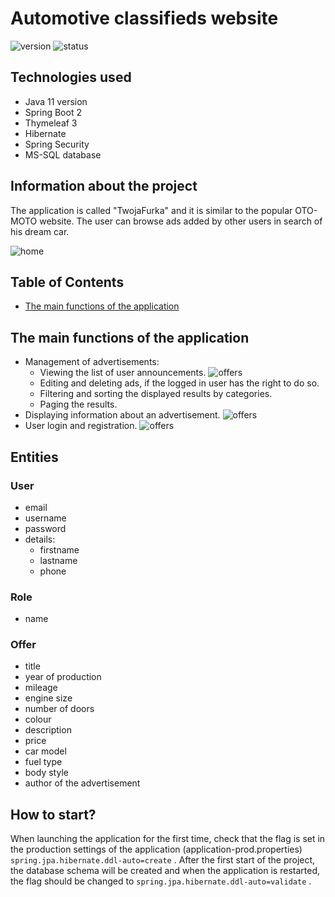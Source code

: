# Automotive classifieds website 
![version](https://zapodaj.net/images/bbf9ec3fabc6b.png) ![status](https://zapodaj.net/images/83334bb6d63dc.png)

## Technologies used
  - Java 11 version
  - Spring Boot 2
  - Thymeleaf 3
  - Hibernate
  - Spring Security
  - MS-SQL database
  
## Information about the project
The application is called "TwojaFurka" and it is similar to the popular OTO-MOTO website. The user can browse ads added by other users in search of his dream car.

![home](https://zapodaj.net/images/a5cc7026cf604.png)

## Table of Contents
- [The main functions of the application](#The-main-functions-of-the-application)

## The main functions of the application
  - Management of advertisements:
    - Viewing the list of user announcements.
    ![offers](https://zapodaj.net/images/36b76e2970309.png)
    - Editing and deleting ads, if the logged in user has the right to do so.
    - Filtering and sorting the displayed results by categories.
    - Paging the results.
  - Displaying information about an advertisement.
  ![offers](https://zapodaj.net/images/338528b735cad.png)
  - User login and registration.
  ![offers](https://zapodaj.net/images/9dc10357a3f60.png)

## Entities
### User
  - email
  - username
  - password
  - details:
    - firstname
    - lastname
    - phone
    
### Role
  - name

### Offer
  - title
  - year of production
  - mileage
  - engine size
  - number of doors
  - colour 
  - description
  - price
  - car model
  - fuel type
  - body style
  - author of the advertisement
  
  ## How to start?
When launching the application for the first time, check that the flag is set in the production settings of the application (application-prod.properties)
`spring.jpa.hibernate.ddl-auto=create` .
After the first start of the project, the database schema will be created and when the application is restarted, the flag should be changed to
`spring.jpa.hibernate.ddl-auto=validate` .
